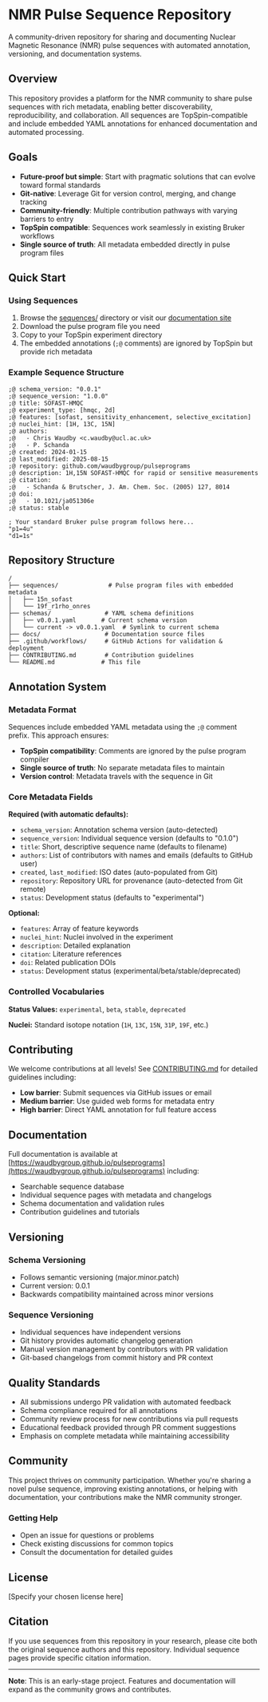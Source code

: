 # NMR Pulse Sequence Repository

A community-driven repository for sharing and documenting Nuclear Magnetic Resonance (NMR) pulse sequences with automated annotation, versioning, and documentation systems.

## Overview

This repository provides a platform for the NMR community to share pulse sequences with rich metadata, enabling better discoverability, reproducibility, and collaboration. All sequences are TopSpin-compatible and include embedded YAML annotations for enhanced documentation and automated processing.

## Goals

- **Future-proof but simple**: Start with pragmatic solutions that can evolve toward formal standards
- **Git-native**: Leverage Git for version control, merging, and change tracking
- **Community-friendly**: Multiple contribution pathways with varying barriers to entry
- **TopSpin compatible**: Sequences work seamlessly in existing Bruker workflows
- **Single source of truth**: All metadata embedded directly in pulse program files

## Quick Start

### Using Sequences

1. Browse the [sequences/](sequences/) directory or visit our [documentation site](https://waudbygroup.github.io/pulseprograms)
2. Download the pulse program file you need
3. Copy to your TopSpin experiment directory
4. The embedded annotations (`;@` comments) are ignored by TopSpin but provide rich metadata

### Example Sequence Structure

```bruker
;@ schema_version: "0.0.1"
;@ sequence_version: "1.0.0"
;@ title: SOFAST-HMQC
;@ experiment_type: [hmqc, 2d]
;@ features: [sofast, sensitivity_enhancement, selective_excitation]
;@ nuclei_hint: [1H, 13C, 15N]
;@ authors:
;@   - Chris Waudby <c.waudby@ucl.ac.uk>
;@   - P. Schanda
;@ created: 2024-01-15
;@ last_modified: 2025-08-15
;@ repository: github.com/waudbygroup/pulseprograms
;@ description: 1H,15N SOFAST-HMQC for rapid or sensitive measurements
;@ citation:
;@   - Schanda & Brutscher, J. Am. Chem. Soc. (2005) 127, 8014
;@ doi:
;@   - 10.1021/ja051306e
;@ status: stable

; Your standard Bruker pulse program follows here...
"p1=4u"
"d1=1s"
```

## Repository Structure

```
/
├── sequences/              # Pulse program files with embedded metadata
│   ├── 15n_sofast
│   └── 19f_r1rho_onres
├── schemas/               # YAML schema definitions
│   ├── v0.0.1.yaml       # Current schema version
│   └── current -> v0.0.1.yaml  # Symlink to current schema
├── docs/                  # Documentation source files
├── .github/workflows/     # GitHub Actions for validation & deployment
├── CONTRIBUTING.md        # Contribution guidelines
└── README.md             # This file
```

## Annotation System

### Metadata Format

Sequences include embedded YAML metadata using the `;@` comment prefix. This approach ensures:
- **TopSpin compatibility**: Comments are ignored by the pulse program compiler
- **Single source of truth**: No separate metadata files to maintain
- **Version control**: Metadata travels with the sequence in Git

### Core Metadata Fields

**Required (with automatic defaults):**
- `schema_version`: Annotation schema version (auto-detected)
- `sequence_version`: Individual sequence version (defaults to "0.1.0")
- `title`: Short, descriptive sequence name (defaults to filename)
- `authors`: List of contributors with names and emails (defaults to GitHub user)
- `created`, `last_modified`: ISO dates (auto-populated from Git)
- `repository`: Repository URL for provenance (auto-detected from Git remote)
- `status`: Development status (defaults to "experimental")

**Optional:**
- `features`: Array of feature keywords
- `nuclei_hint`: Nuclei involved in the experiment
- `description`: Detailed explanation
- `citation`: Literature references
- `doi`: Related publication DOIs
- `status`: Development status (experimental/beta/stable/deprecated)

### Controlled Vocabularies

**Status Values:** `experimental`, `beta`, `stable`, `deprecated`

**Nuclei:** Standard isotope notation (`1H`, `13C`, `15N`, `31P`, `19F`, etc.)

## Contributing

We welcome contributions at all levels! See [CONTRIBUTING.md](CONTRIBUTING.md) for detailed guidelines including:

- **Low barrier**: Submit sequences via GitHub issues or email
- **Medium barrier**: Use guided web forms for metadata entry
- **High barrier**: Direct YAML annotation for full feature access

## Documentation

Full documentation is available at [https://waudbygroup.github.io/pulseprograms](https://waudbygroup.github.io/pulseprograms) including:

- Searchable sequence database
- Individual sequence pages with metadata and changelogs
- Schema documentation and validation rules
- Contribution guidelines and tutorials

## Versioning

### Schema Versioning
- Follows semantic versioning (major.minor.patch)
- Current version: 0.0.1
- Backwards compatibility maintained across minor versions

### Sequence Versioning
- Individual sequences have independent versions
- Git history provides automatic changelog generation
- Manual version management by contributors with PR validation
- Git-based changelogs from commit history and PR context

## Quality Standards

- All submissions undergo PR validation with automated feedback
- Schema compliance required for all annotations
- Community review process for new contributions via pull requests
- Educational feedback provided through PR comment suggestions
- Emphasis on complete metadata while maintaining accessibility

## Community

This project thrives on community participation. Whether you're sharing a novel pulse sequence, improving existing annotations, or helping with documentation, your contributions make the NMR community stronger.

### Getting Help

- Open an issue for questions or problems
- Check existing discussions for common topics
- Consult the documentation for detailed guides

## License

[Specify your chosen license here]

## Citation

If you use sequences from this repository in your research, please cite both the original sequence authors and this repository. Individual sequence pages provide specific citation information.

---

**Note**: This is an early-stage project. Features and documentation will expand as the community grows and contributes.
